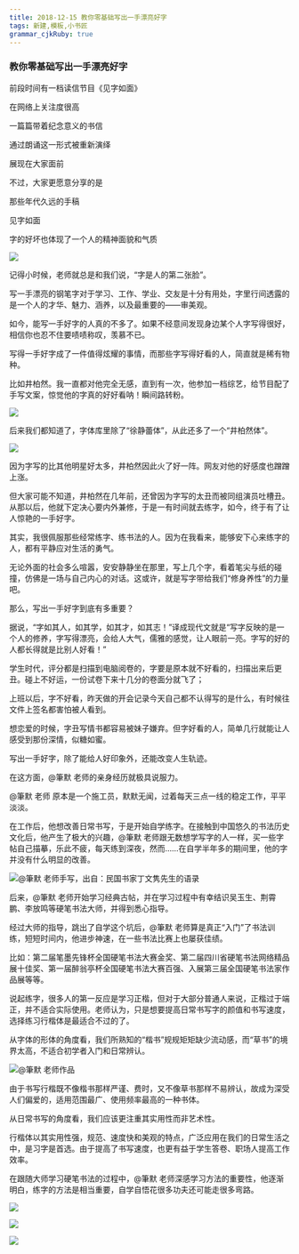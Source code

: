 ```yaml
---
title: 2018-12-15 教你零基础写出一手漂亮好字
tags: 新建,模板,小书匠
grammar_cjkRuby: true
---
```


### 教你零基础写出一手漂亮好字

前段时间有一档读信节目《见字如面》

在网络上关注度很高

一篇篇带着纪念意义的书信

通过朗诵这一形式被重新演绎

展现在大家面前

不过，大家更愿意分享的是

那些年代久远的手稿

见字如面

字的好坏也体现了一个人的精神面貌和气质

![](https://alcdn.yojiang.cn/upload/umeditor/image/20171026/18/65f2512992f36c39?x-oss-process=image/resize,w_2854)

记得小时候，老师就总是和我们说，“字是人的第二张脸”。



写一手漂亮的钢笔字对于学习、工作、学业、交友是十分有用处，字里行间透露的是一个人的才华、魅力、涵养，以及最重要的——审美观。  



如今，能写一手好字的人真的不多了。如果不经意间发现身边某个人字写得很好，相信你也忍不住要啧啧称叹，羡慕不已。



写得一手好字成了一件值得炫耀的事情，而那些字写得好看的人，简直就是稀有物种。



比如井柏然。我一直都对他完全无感，直到有一次，他参加一档综艺，给节目配了手写文案，惊觉他的字真的好好看呐！瞬间路转粉。

![](https://alcdn.yojiang.cn/upload/umeditor/image/20171026/18/711afb5ceae76c69?x-oss-process=image/resize,w_789)

后来我们都知道了，字体库里除了“徐静蕾体”，从此还多了一个“井柏然体”。

![](https://alcdn.yojiang.cn/upload/umeditor/image/20171026/18/3c998b3fed3060f9?x-oss-process=image/resize,w_2854)

因为字写的比其他明星好太多，井柏然因此火了好一阵。网友对他的好感度也蹭蹭上涨。   



但大家可能不知道，井柏然在几年前，还曾因为字写的太丑而被同组演员吐槽丑。从那以后，他就下定决心要内外兼修，于是一有时间就去练字，如今，终于有了让人惊艳的一手好字。  



其实，我很佩服那些经常练字、练书法的人。因为在我看来，能够安下心来练字的人，都有平静应对生活的勇气。



无论外面的社会多么喧嚣，安安静静坐在那里，写上几个字，看着笔尖与纸的碰撞，仿佛是一场与自己内心的对话。这或许，就是写字带给我们“修身养性”的力量吧。



那么，写出一手好字到底有多重要？



据说，“字如其人，如其学，如其才，如其志！”译成现代文就是“写字反映的是一个人的修养，字写得漂亮，会给人大气，儒雅的感觉，让人眼前一亮。字写的好的人都长得就是比别人好看！”



学生时代，评分都是扫描到电脑阅卷的，字要是原本就不好看的，扫描出来后更丑。碰上不好运，一份试卷下来十几分的卷面分就飞了；



上班以后，字不好看，昨天做的开会记录今天自己都不认得写的是什么，有时候往文件上签名都害怕被人看到。



想恋爱的时候，字丑写情书都容易被妹子嫌弃。但字好看的人，简单几行就能让人感受到那份深情，似糖如蜜。


写出一手好字，除了能给人好印象外，还能改变人生轨迹。



在这方面，@筆默 老师的亲身经历就极具说服力。



@筆默 老师 原本是一个施工员，默默无闻，过着每天三点一线的稳定工作，平平淡淡。



在工作后，他想改善日常书写，于是开始自学练字。在接触到中国悠久的书法历史文化后，他产生了极大的兴趣，@筆默 老师跟无数想学写字的人一样，买一些字帖自己描摹，乐此不疲，每天练到深夜，然而……在自学半年多的期间里，他的字并没有什么明显的改善。

![@筆默 老师手写，出自：民国书家丁文隽先生的语录](https://alcdn.yojiang.cn/upload/umeditor/image/20171026/18/d01ee0f8ce86cc85?x-oss-process=image/resize,w_2854)

后来，@筆默 老师开始学习经典古帖，并在学习过程中有幸结识吴玉生、荆霄鹏、李放鸣等硬笔书法大师，并得到悉心指导。



经过大师的指导，跳出了自学这个坑后，@筆默 老师算是真正“入门”了书法训练，短短时间内，他进步神速，在一些书法比赛上也屡获佳绩。



比如：第二届笔墨先锋杯全国硬笔书法大赛金奖、第二届四川省硬笔书法网络精品展十佳奖、第一届醉翁亭杯全国硬笔书法大赛百强、入展第三届全国硬笔书法家作品展等等。

说起练字，很多人的第一反应是学习正楷，但对于大部分普通人来说，正楷过于端正，并不适合实际使用。老师认为，只是想要提高日常书写字的颜值和书写速度，选择练习行楷体是最适合不过的了。



从字体的形体的角度看，我们所熟知的“楷书”规规矩矩缺少流动感，而“草书”的境界太高，不适合初学者入门和日常辨认。

![@筆默 老师作品](https://alcdn.yojiang.cn/upload/umeditor/image/20171026/18/bcc8c9ab3d328de9?x-oss-process=image/resize,w_2854)

由于书写行楷既不像楷书那样严谨、费时，又不像草书那样不易辨认，故成为深受人们偏爱的，适用范围最广、使用频率最高的一种书体。



从日常书写的角度看，我们应该更注重其实用性而非艺术性。



行楷体以其实用性强，规范、速度快和美观的特点，广泛应用在我们的日常生活之中，是习字是首选。由于提高了书写速度，也更有益于学生答卷、职场人提高工作效率。

在跟随大师学习硬笔书法的过程中，@筆默 老师深感学习方法的重要性，他逐渐明白，练字的方法是相当重要，自学自悟花很多功夫还可能走很多弯路。

![](https://img.yojiang.cn/upload/article_images/20171026/18/70125f9cf1971352?imageView2/2/w/2854)

![](https://img.yojiang.cn/upload/article_images/20171026/18/28617c089e60edee?imageView2/2/w/2854)

![](https://img.yojiang.cn/upload/article_images/20171026/18/a9b11e2e57f0ce60?imageView2/2/w/2854)

